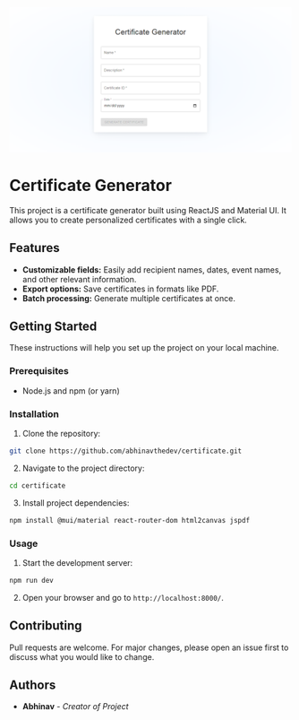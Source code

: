 ![Project Homepage Screenshot](/public/HomePage.png)

# Certificate Generator 

This project is a certificate generator built using ReactJS and Material UI.  It allows you to create personalized certificates with a single click.

## Features

* **Customizable fields:** Easily add recipient names, dates, event names, and other relevant information.
* **Export options:** Save certificates in formats like PDF.
* **Batch processing:** Generate multiple certificates at once.

## Getting Started

These instructions will help you set up the project on your local machine.

### Prerequisites

* Node.js and npm (or yarn)

### Installation

1. Clone the repository:
```bash
git clone https://github.com/abhinavthedev/certificate.git
```

2. Navigate to the project directory:
```bash
cd certificate
```

3. Install project dependencies:
```bash
npm install @mui/material react-router-dom html2canvas jspdf 
```

### Usage

1. Start the development server:
```bash
npm run dev
```

2. Open your browser and go to `http://localhost:8000/`.


## Contributing

Pull requests are welcome. For major changes, please open an issue first to discuss what you would like to change.

## Authors

* **Abhinav** - *Creator of Project*
